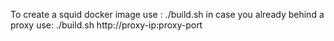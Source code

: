 To create a squid docker image use : ./build.sh
in case you already behind a proxy use: ./build.sh http://proxy-ip:proxy-port
